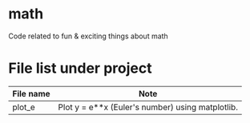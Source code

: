 # math
Code related to fun &amp; exciting things about math

# File list under project

| File name | Note |
|---|---|
| plot_e | Plot y = e**x (Euler's number) using matplotlib. |
